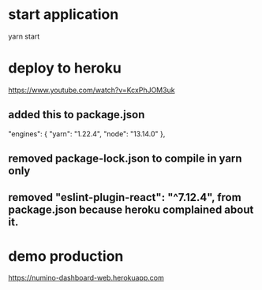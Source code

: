
# start application
yarn start

# deploy to heroku
https://www.youtube.com/watch?v=KcxPhJOM3uk

## added this to package.json
  "engines": {
    "yarn": "1.22.4",
    "node": "13.14.0"
  },
## removed package-lock.json to compile in yarn only
## removed "eslint-plugin-react": "^7.12.4", from package.json because heroku complained about it.


# demo production
https://numino-dashboard-web.herokuapp.com
